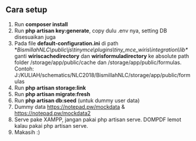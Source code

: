 ## Cara setup
1. Run **composer install**
2. Run **php artisan key:generate**, copy dulu .env nya, setting DB disesuaikan juga
3. Pada file **default-configuration.ini** di path **BismillahNLC\public\js\tinymce\plugins\tiny_mce_wiris\integration\lib\**
   ganti **wiriscachedirectory** dan **wirisformuladirectory** ke absolute path folder /storage/app/public/cache dan /storage/app/public/formulas.
   Contoh: J:/KULIAH/schematics/NLC2018/BismillahNLC/storage/app/public/formulas
4. Run **php artisan storage:link**
5. Run **php artisan migrate:fresh**
6. Run **php artisan db:seed** (untuk dummy user data)
7. Dummy data https://notepad.pw/mockdata & https://notepad.pw/mockdata2
8. Serve pake XAMPP, jangan pakai php artisan serve. DOMPDF lemot kalau pakai php artisan serve.
9. Makasih :)
